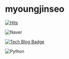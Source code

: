 # myoungjinseo


[![Hits](https://hits.seeyoufarm.com/api/count/incr/badge.svg?url=https%3A%2F%2Fgithub.com%2Fmyoungjinseo&count_bg=%2379C83D&title_bg=%23555555&icon=&icon_color=%23E7E7E7&title=hits&edge_flat=false)](https://hits.seeyoufarm.com)



<img alt="Naver" src ="https://img.shields.io/badge/naver-white.svg?&style=for-the-badge&logo=#03C75A&logoColor=#04cf5c"/>

[![Tech Blog Badge](https://img.shields.io/badge/naver/-Tech%20blog-black?style=flat-square&logo=github&link=https://zzsza.github.io/)](https://zzsza.github.io/)


<img alt="Python" src ="https://img.shields.io/badge/Python-3776AB.svg?&style=for-the-badge&logo=Python&logoColor=white"/>
